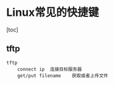 # Linux常见的快捷键

[toc]

## tftp

    tftp
        connect ip  连接目标服务器
        get/put filename    获取或者上传文件
